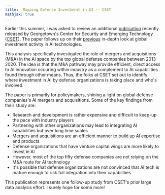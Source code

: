 ```yaml
---
title:  Mapping Defense Investment in AI -- CSET
mathjax: true
---
```


Earlier this summer, I was asked to review an additional [publication](https://cset.georgetown.edu/publication/mapping-the-ai-investment-activities-of-top-global-defense-companies/)
recently released by Georgetown's Center for Security and Emerging Technology ([CSET](https://cset.georgetown.edu/)).
The paper follows up on their [previous](https://cset.georgetown.edu/publication/tracking-ai-investment/) in-depth look at global investment activity in AI technologies.

This analysis specifically investigated the role of mergers and acquisitions (M&amp;A) in the AI space by the top global defense companies between 2013-2020.
The idea is that the M&amp;A pathway may provide efficient, direct access to AI innovation occuring within industry as a complement to AI capabilities
found through other means.
Thus, the folks at CSET set out to identify where investment in AI by defense organizations is taking place and who's involved.

The paper is primarily for policymakers, shining a light on global defense companies's AI mergers and acquisitions.
Some of the key findings from their study are:
- Research and development is rather expensive and difficult to keep-up the pace with industry players 
- Partnering with other organizations may lead to integrating AI capabilities but over long time scales
- Mergers and acquisitions are an efficient manner to build up AI expertise and products
- Defense organizations that have venture capital wings are more likely to invest in AI
- However, most of the top fifty defense companies are not relying on the M&amp;A route for AI technology
- It's possible that defense organizations are not convinced that AI tech is mature enough to risk full integration into their capabilities 

This publication represents one follow-up study from CSET's prior large data analysis effort. I surely hope for some more!
